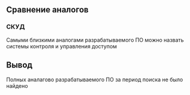 ## Сравнение аналогов
### СКУД
Самыми близкими аналогами разрабатываемого ПО можно назвать системы контроля и управления доступом
## Вывод
Полных аналагово разрабатываемого ПО за период поиска не было найдено